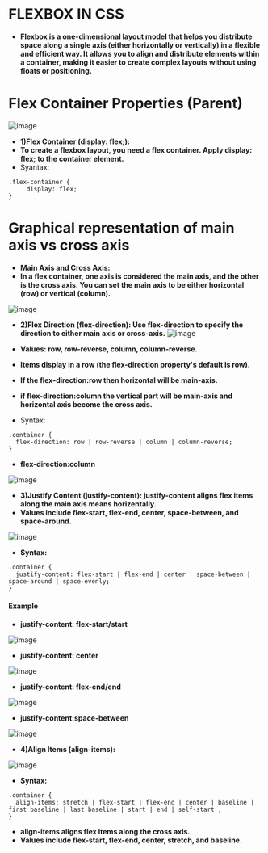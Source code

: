 # FLEXBOX IN CSS
- **Flexbox is a one-dimensional layout model that helps you distribute space along a single axis (either horizontally or vertically) in a flexible and efficient way. It allows you to align and distribute elements within a container, making it easier to create complex layouts without using floats or positioning.**
# Flex Container Properties (Parent) 
![image](https://github.com/user-attachments/assets/b2ccb40a-d802-4396-9c98-86968708f233)

- **1)Flex Container (display: flex;):**
- **To create a flexbox layout, you need a flex container. Apply display: flex; to the container element.**
- Syantax:
```
.flex-container {
     display: flex;
}
```
# Graphical representation of main axis vs cross axis
- **Main Axis and Cross Axis:**
- **In a flex container, one axis is considered the main axis, and the other is the cross axis. You can set the main axis to be either horizontal (row) or vertical (column).**

![image](https://github.com/user-attachments/assets/14ca2d2f-90fc-4e0a-b955-8c8cf8fc1708)

- **2)Flex Direction (flex-direction): Use flex-direction to specify the direction to either main axis or cross-axis.**
![image](https://github.com/user-attachments/assets/6f10ec3b-c695-4ac9-a376-b5e717b80994)

- **Values: row, row-reverse, column, column-reverse.**
- **Items display in a row (the flex-direction property's default is row).**
- **If the flex-direction:row then horizontal will be main-axis.** 
- **if flex-direction:column the vertical part will be main-axis and horizontal axis become the cross axis.**
- Syntax:
```
.container {
  flex-direction: row | row-reverse | column | column-reverse;
}
```
- **flex-direction:column**

![image](https://github.com/user-attachments/assets/d4697a3c-70ab-4cf6-8134-7a8a681213bc)
- **3)Justify Content (justify-content): justify-content aligns flex items along the main axis means horizentally.**
- **Values include flex-start, flex-end, center, space-between, and space-around.**

![image](https://github.com/user-attachments/assets/35b7c9d2-4eae-4ad3-8b34-63f2a3d4d406)
- **Syntax:**
```
.container {
  justify-content: flex-start | flex-end | center | space-between | space-around | space-evenly;
}
```
#### Example
- **justify-content: flex-start/start**
 
![image](https://github.com/user-attachments/assets/01703b19-fec1-42cc-b26a-d0df40747f2c)
- **justify-content: center**

![image](https://github.com/user-attachments/assets/dcdf37f9-4d84-4e3d-b13f-3be72105ec7a)
- **justify-content: flex-end/end**

![image](https://github.com/user-attachments/assets/03ee4d59-c85f-4d1a-9916-94f5d3ce8556)
- **justify-content:space-between**
  
![image](https://github.com/user-attachments/assets/b99bd807-df24-4333-b3e0-f7dec0721155)

- **4)Align Items (align-items):**

![image](https://github.com/user-attachments/assets/50d551c1-bc0f-40d1-9840-850f32a56beb)
- **Syntax:**
```
.container {
  align-items: stretch | flex-start | flex-end | center | baseline | first baseline | last baseline | start | end | self-start ;
}
```
- **align-items aligns flex items along the cross axis.**
- **Values include flex-start, flex-end, center, stretch, and baseline.**
